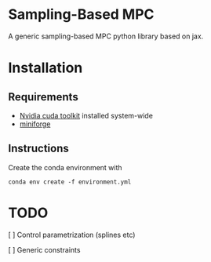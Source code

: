 # Sampling-Based MPC
A generic sampling-based MPC python library based on jax.

# Installation
## Requirements
 - [Nvidia cuda toolkit](https://developer.nvidia.com/cuda-toolkit) installed system-wide
 - [miniforge](https://github.com/conda-forge/miniforge/releases)

## Instructions
Create the conda environment with
```
conda env create -f environment.yml
```

# TODO
[ ] Control parametrization (splines etc)

[ ] Generic constraints
